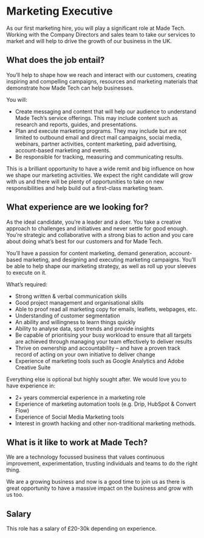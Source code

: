 # Marketing Executive

As our first marketing hire, you will play a significant role at Made Tech. Working with the Company Directors and sales team to take our services to market and will help to drive the growth of our business in the UK.

## What does the job entail?

You’ll help to shape how we reach and interact with our customers, creating inspiring and compelling campaigns, resources and marketing materials that demonstrate how Made Tech can help businesses.

You will:

 - Create messaging and content that will help our audience to understand Made Tech’s service offerings. This may include content such as research and reports, guides, and presentations.
 - Plan and execute marketing programs. They may include but are not limited to outbound email and direct mail campaigns, social media, webinars, partner activities, content marketing, paid advertising, account-based marketing and events.
 - Be responsible for tracking, measuring and communicating results.

This is a brilliant opportunity to have a wide remit and big influence on how we shape our marketing activities. We expect the right candidate will grow with us and there will be plenty of opportunities to take on new responsibilities and help build out a first-class marketing team.

## What experience are we looking for?

As the ideal candidate, you’re a leader and a doer. You take a creative approach to challenges and initiatives and never settle for good enough. You’re strategic and collaborative with a strong bias to action and you care about doing what’s best for our customers and for Made Tech.

You’ll have a passion for content marketing, demand generation, account-based marketing, and designing and executing marketing campaigns. You’ll be able to help shape our marketing strategy, as well as roll up your sleeves to execute on it.

What’s required:

 - Strong written & verbal communication skills
 - Good project management and organisational skills
 - Able to proof read all marketing copy for emails, leaflets, webpages, etc.
 - Understanding of customer segmentation
 - An ability and willingness to learn things quickly
 - Ability to analyse data, spot trends and provide insights
 - Be capable of prioritising your busy workload to ensure that all targets are achieved through managing your team effectively to deliver results
 - Thrive on ownership and accountability – and have a proven track record of acting on your own initiative to deliver change
 - Experience of marketing tools such as Google Analytics and Adobe Creative Suite

Everything else is optional but highly sought after. We would love you to have experience in:

 - 2+ years commercial experience in a marketing role
 - Experience of marketing automation tools (e.g. Drip, HubSpot & Convert Flow)
 - Experience of Social Media Marketing tools
 - Interest in growth hacking and other non-traditional marketing methods.

## What is it like to work at Made Tech?

We are a technology focussed business that values continuous improvement, experimentation, trusting individuals and teams to do the right thing.

We are a growing business and now is a good time to join us as there is great opportunity to have a massive impact on the business and grow with us too.

## Salary

This role has a salary of £20-30k depending on experience.

